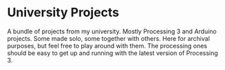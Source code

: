 # University Projects
 
A bundle of projects from my university. Mostly Processing 3 and Arduino projects. Some made solo, some together with others. Here for archival purposes, but feel free to play around with them. The processing ones should be easy to get up and running with the latest version of Processing 3.
